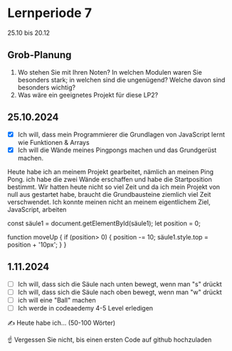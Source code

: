 
# Lernperiode 7

25.10 bis 20.12

## Grob-Planung

1. Wo stehen Sie mit Ihren Noten? In welchen Modulen waren Sie besonders stark; in welchen sind die ungenügend? Welche davon sind besonders wichtig?
2. Was wäre ein geeignetes Projekt für diese LP2?

## 25.10.2024

- [X] Ich will, dass mein Programmierer die Grundlagen von JavaScript lernt wie Funktionen & Arrays
- [X] Ich will die Wände meines Pingpongs machen und das Grundgerüst machen.

Heute habe ich an meinem Projekt gearbeitet, nämlich an meinen Ping Pong. ich habe die zwei Wände erschaffen und habe die Startposition bestimmt. Wir hatten heute nicht so viel Zeit und da ich mein Projekt von null aus gestartet habe, braucht die Grundbausteine ziemlich viel Zeit verschwendet. Ich konnte meinen nicht an meinem eigentlichem Ziel, JavaScript, arbeiten

const säule1 = document.getElementById(säule1);
let position = 0;


function moveUp {
    if (position> 0) {
        position -= 10;
        säule1.style.top = position + '10px';
    }
}

## 1.11.2024

- [ ] Ich will, dass sich die Säule nach unten bewegt, wenn man "s" drückt 
- [ ] Ich will, dass sich die Säule nach oben bewegt, wenn man "w" drückt
- [ ] ich will eine "Ball" machen
- [ ] Ich werde in codeaedemy 4-5 Level erledigen

✍️ Heute habe ich... (50-100 Wörter)

☝️ Vergessen Sie nicht, bis einen ersten Code auf github hochzuladen
